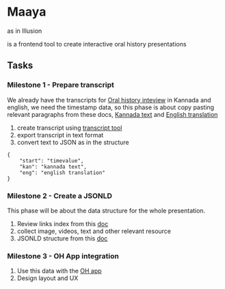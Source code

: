 # Maaya
as in Illusion

is a frontend tool to create interactive oral history presentations

## Tasks
### Milestone 1 - Prepare transcript
We already have the transcripts for [Oral history inteview](http://team.servelots.com/my/pradeep/chaluvaraju/HampiGirijaKalyanaStorybyCraju.mp3) in Kannada and english,
we need the timestamp data, so this phase is about 
copy pasting relevant paragraphs from these docs,
[Kannada text](http://gk.chaha.in/#gk-kannada) and [English translation](https://docs.google.com/document/d/1hKJPsB1KE3sJ4HOM2F3GW5-_Obb4so3vQYm9i3K1ElU/edit)

1. create transcript using [transcript tool](http://transcribe.test.openrun.net/)
2. export transcript in text format
3. convert text to JSON as in the structure 
```
{
	"start": "timevalue",
	"kan": "kannada text",
	"eng": "english translation"
}
```



### Milestone 2 - Create a JSONLD 
This phase will be about the data structure for the whole presentation.

1. Review links index from this [doc](https://docs.google.com/document/d/1SpQhOALzCGvAGutavnIZ5F4UnwEK0Ix60miHr6ux-V4/edit)
2. collect image, videos, text and other relevant resource 
3. JSONLD structure from this [doc](https://docs.google.com/document/d/1EqombmFP43xpcXPqHfmafJctsns5FcXfQdYK_RKUR9w/edit)

### Milestone 3 - OH App integration
1. Use this data with the [OH app](https://github.com/janastu/ncbs-oral-history )
2. Design layout and UX